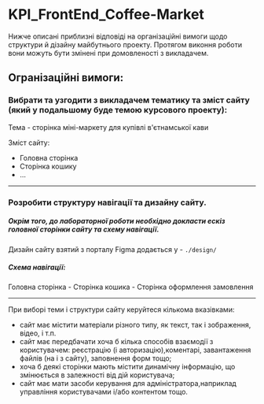 # KPI_FrontEnd_Coffee-Market

Нижче описані приблизні відповіді на організаційні вимоги щодо структури й дізайну майбутнього проекту. Протягом виконня роботи вони можуть бути змінені при домовленості з викладачем.

## Огранізаційні вимоги:

### Вибрати та узгодити з викладачем тематику та зміст сайту (який у подальшому буде темою курсового проекту):

Тема - сторінка міні-маркету для купівлі в'єтнамської кави

Зміст сайту:
- Головна сторінка 
- Сторінка кошику
- ...

---

### Розробити структуру навігації та дизайну сайту.
##### Окрім того, до лабораторної роботи необхідно докласти ескіз головної сторінки сайту та схему навігації.

Дизайн сайту взятий з порталу Figma додається у  - `./design/`

##### Схема навігації:

Головна сторінка - Сторінка кошика - Сторінка оформлення замовлення

---

При виборі теми і структури сайту керуйтеся кількома вказівками:

* сайт має містити матеріали різного типу, як текст, так і зображення, відео, і т.п.
* сайт має передбачати хоча б кілька способів взаємодії з користувачем: реєстрацію (і авторизацію),коментарі, завантаження файлів (на і з сайту), заповнення форм тощо;
* хоча б деякі сторінки мають містити динамічну інформацію, що змінюється в залежності від дій користувача;
* сайт має мати засоби керування для адміністратора,наприклад управління користувачами і/або контентом тощо.
